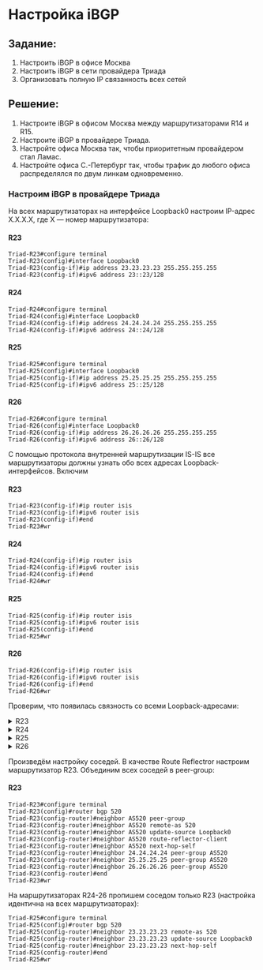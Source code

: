 # Настройка iBGP
## Задание:
1. Настроить iBGP в офисе Москва
2. Настроить iBGP в сети провайдера Триада
3. Организовать полную IP связанность всех сетей 

## Решение:
1. Настроите iBGP в офисом Москва между маршрутизаторами R14 и R15.
2. Настроите iBGP в провайдере Триада.
3. Настройте офиса Москва так, чтобы приоритетным провайдером стал Ламас.
4. Настройте офиса С.-Петербург так, чтобы трафик до любого офиса распределялся по двум линкам одновременно.



### Настроим iBGP в провайдере Триада
На всех маршрутизаторах на интерфейсе Loopback0 настроим IP-адрес X.X.X.X, где Х — номер маршрутизатора:
#### R23
```
Triad-R23#configure terminal
Triad-R23(config)#interface Loopback0
Triad-R23(config-if)#ip address 23.23.23.23 255.255.255.255
Triad-R23(config-if)#ipv6 address 23::23/128
```
#### R24
```
Triad-R24#configure terminal
Triad-R24(config)#interface Loopback0
Triad-R24(config-if)#ip address 24.24.24.24 255.255.255.255
Triad-R24(config-if)#ipv6 address 24::24/128
```
#### R25
```
Triad-R25#configure terminal
Triad-R25(config)#interface Loopback0
Triad-R25(config-if)#ip address 25.25.25.25 255.255.255.255
Triad-R25(config-if)#ipv6 address 25::25/128
```
#### R26
```
Triad-R26#configure terminal
Triad-R26(config)#interface Loopback0
Triad-R26(config-if)#ip address 26.26.26.26 255.255.255.255
Triad-R26(config-if)#ipv6 address 26::26/128
```
С помощью протокола внутренней маршрутизации IS-IS все маршрутизаторы должны узнать обо всех адресах Loopback-интерфейсов. Включим 
#### R23
```
Triad-R23(config-if)#ip router isis
Triad-R23(config-if)#ipv6 router isis
Triad-R23(config-if)#end
Triad-R23#wr
```
#### R24
```
Triad-R24(config-if)#ip router isis
Triad-R24(config-if)#ipv6 router isis
Triad-R24(config-if)#end
Triad-R24#wr
```
#### R25
```
Triad-R25(config-if)#ip router isis
Triad-R25(config-if)#ipv6 router isis
Triad-R25(config-if)#end
Triad-R25#wr
```
#### R26
```
Triad-R26(config-if)#ip router isis
Triad-R26(config-if)#ipv6 router isis
Triad-R26(config-if)#end
Triad-R26#wr
```
Проверим, что появилась связность со всеми Loopback-адресами:

<details>
  <summary>R23</summary>
      
      Triad-R23#show ip route isis | begin Gateway
      Gateway of last resort is not set

            24.0.0.0/32 is subnetted, 1 subnets
      i L2     24.24.24.24 [115/20] via 35.10.65.34, 00:19:30, Ethernet0/2
            25.0.0.0/32 is subnetted, 1 subnets
      i L1     25.25.25.25 [115/20] via 35.10.65.2, 00:19:40, Ethernet0/1
            26.0.0.0/32 is subnetted, 1 subnets
      i L2     26.26.26.26 [115/30] via 35.10.65.34, 00:19:25, Ethernet0/2
                           [115/30] via 35.10.65.2, 00:19:25, Ethernet0/1
            35.0.0.0/8 is variably subnetted, 6 subnets, 2 masks
      i L2     35.10.65.16/28 [115/20] via 35.10.65.34, 00:19:30, Ethernet0/2
      i L1     35.10.65.48/28 [115/20] via 35.10.65.2, 00:19:40, Ethernet0/1
      Triad-R23#
      Triad-R23#show ipv6 route isis | begin Application
             lr - LISP site-registrations, ld - LISP dyn-eid, a - Application
      I2  24::24/128 [115/20]
           via FE80::24, Ethernet0/2
      I1  25::25/128 [115/20]
           via FE80::25, Ethernet0/1
      I2  26::26/128 [115/30]
           via FE80::24, Ethernet0/2
           via FE80::25, Ethernet0/1
      I2  2A00:BEDA:D005:3::/64 [115/20]
           via FE80::24, Ethernet0/2
      I1  2A00:BEDA:D005:4::/64 [115/20]
           via FE80::25, Ethernet0/1
      Triad-R23#
      
</details>


<details>
  <summary>R24</summary>
      
      Triad-R24#show ip route isis | begin Gateway
      Gateway of last resort is not set

            23.0.0.0/32 is subnetted, 1 subnets
      i L2     23.23.23.23 [115/20] via 35.10.65.33, 00:22:23, Ethernet0/2
            25.0.0.0/32 is subnetted, 1 subnets
      i L2     25.25.25.25 [115/30] via 35.10.65.33, 00:21:55, Ethernet0/2
                           [115/30] via 35.10.65.18, 00:21:55, Ethernet0/1
            26.0.0.0/32 is subnetted, 1 subnets
      i L2     26.26.26.26 [115/20] via 35.10.65.18, 00:21:45, Ethernet0/1
            35.0.0.0/8 is variably subnetted, 6 subnets, 2 masks
      i L2     35.10.65.0/28 [115/20] via 35.10.65.33, 00:22:23, Ethernet0/2
      i L2     35.10.65.48/28 [115/20] via 35.10.65.18, 00:21:45, Ethernet0/1
      Triad-R24#
      Triad-R24#show ipv6 route isis | begin Application
             lr - LISP site-registrations, ld - LISP dyn-eid, a - Application
      I2  23::23/128 [115/20]
           via FE80::23, Ethernet0/2
      I2  25::25/128 [115/30]
           via FE80::23, Ethernet0/2
           via FE80::26, Ethernet0/1
      I2  26::26/128 [115/20]
           via FE80::26, Ethernet0/1
      I2  2A00:BEDA:D005:1::/64 [115/20]
           via FE80::23, Ethernet0/2
      I2  2A00:BEDA:D005:4::/64 [115/20]
           via FE80::26, Ethernet0/1
      Triad-R24#

</details>

<details>
  <summary>R25</summary>

      Triad-R25#show ip route isis | begin Gateway
      Gateway of last resort is not set

            23.0.0.0/32 is subnetted, 1 subnets
      i L1     23.23.23.23 [115/20] via 35.10.65.1, 00:20:59, Ethernet0/0
            24.0.0.0/32 is subnetted, 1 subnets
      i L2     24.24.24.24 [115/30] via 35.10.65.50, 00:20:26, Ethernet0/2
                           [115/30] via 35.10.65.1, 00:20:26, Ethernet0/0
            26.0.0.0/32 is subnetted, 1 subnets
      i L2     26.26.26.26 [115/20] via 35.10.65.50, 00:20:21, Ethernet0/2
            35.0.0.0/8 is variably subnetted, 6 subnets, 2 masks
      i L2     35.10.65.16/28 [115/20] via 35.10.65.50, 00:20:21, Ethernet0/2
      i L1     35.10.65.32/28 [115/20] via 35.10.65.1, 00:20:59, Ethernet0/0
      Triad-R25#
      Triad-R25#show ipv6 route isis | begin Application
             lr - LISP site-registrations, ld - LISP dyn-eid, a - Application
      I1  23::23/128 [115/20]
           via FE80::23, Ethernet0/0
      I2  24::24/128 [115/30]
           via FE80::23, Ethernet0/0
           via FE80::26, Ethernet0/2
      I2  26::26/128 [115/20]
           via FE80::26, Ethernet0/2
      I1  2A00:BEDA:D005:2::/64 [115/20]
           via FE80::23, Ethernet0/0
      I2  2A00:BEDA:D005:3::/64 [115/20]
           via FE80::26, Ethernet0/2
      Triad-R25#

</details>

<details>
  <summary>R26</summary>
      
      Triad-R26#show ip route isis | begin Gateway
      Gateway of last resort is not set

            23.0.0.0/32 is subnetted, 1 subnets
      i L2     23.23.23.23 [115/30] via 35.10.65.49, 00:22:22, Ethernet0/2
                           [115/30] via 35.10.65.17, 00:22:22, Ethernet0/0
            24.0.0.0/32 is subnetted, 1 subnets
      i L2     24.24.24.24 [115/20] via 35.10.65.17, 00:22:12, Ethernet0/0
            25.0.0.0/32 is subnetted, 1 subnets
      i L2     25.25.25.25 [115/20] via 35.10.65.49, 00:22:22, Ethernet0/2
            35.0.0.0/8 is variably subnetted, 6 subnets, 2 masks
      i L2     35.10.65.0/28 [115/20] via 35.10.65.49, 00:22:22, Ethernet0/2
      i L2     35.10.65.32/28 [115/20] via 35.10.65.17, 00:22:12, Ethernet0/0
      Triad-R26#
      Triad-R26#show ipv6 route isis | begin Application
             lr - LISP site-registrations, ld - LISP dyn-eid, a - Application
      I2  23::23/128 [115/30]
           via FE80::24, Ethernet0/0
           via FE80::25, Ethernet0/2
      I2  24::24/128 [115/20]
           via FE80::24, Ethernet0/0
      I2  25::25/128 [115/20]
           via FE80::25, Ethernet0/2
      I2  2A00:BEDA:D005:1::/64 [115/20]
           via FE80::25, Ethernet0/2
      I2  2A00:BEDA:D005:2::/64 [115/20]
           via FE80::24, Ethernet0/0
      Triad-R26#

</details>

Произведём настройку соседей. В качестве Route Reflectror настроим маршрутизатор R23. Объединим всех соседей в peer-group:
#### R23
```
Triad-R23#configure terminal
Triad-R23(config)#router bgp 520
Triad-R23(config-router)#neighbor AS520 peer-group 
Triad-R23(config-router)#neighbor AS520 remote-as 520
Triad-R23(config-router)#neighbor AS520 update-source Loopback0
Triad-R23(config-router)#neighbor AS520 route-reflector-client 
Triad-R23(config-router)#neighbor AS520 next-hop-self
Triad-R23(config-router)#neighbor 24.24.24.24 peer-group AS520
Triad-R23(config-router)#neighbor 25.25.25.25 peer-group AS520
Triad-R23(config-router)#neighbor 26.26.26.26 peer-group AS520
Triad-R23(config-router)#end
Triad-R23#wr
```
На маршрутизаторах R24-26 пропишем соседом только R23 (настройка идентична на всех маршрутизаторах):
```
Triad-R25#configure terminal
Triad-R25(config)#router bgp 520
Triad-R25(config-router)#neighbor 23.23.23.23 remote-as 520
Triad-R25(config-router)#neighbor 23.23.23.23 update-source Loopback0
Triad-R25(config-router)#neighbor 23.23.23.23 next-hop-self 
Triad-R25(config-router)#end
Triad-R25#wr
```

